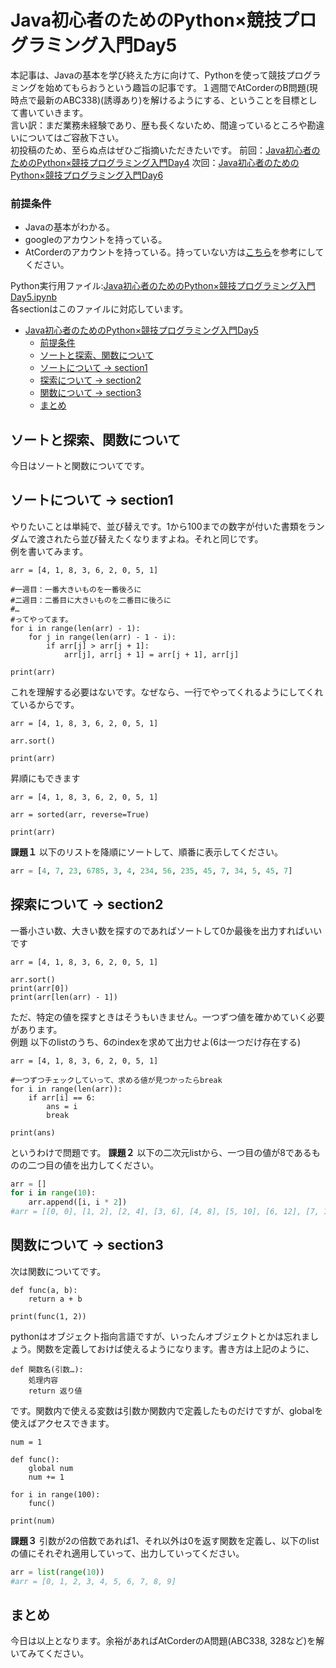 # Java初心者のためのPython×競技プログラミング入門Day5
本記事は、Javaの基本を学び終えた方に向けて、Pythonを使って競技プログラミングを始めてもらおうという趣旨の記事です。１週間でAtCorderのB問題(現時点で最新のABC338)(誘導あり)を解けるようにする、ということを目標として書いていきます。  
言い訳：まだ業務未経験であり、歴も長くないため、間違っているところや勘違いについてはご容赦下さい。  
初投稿のため、至らぬ点はぜひご指摘いただきたいです。
前回：[Java初心者のためのPython×競技プログラミング入門Day4](#)
次回：[Java初心者のためのPython×競技プログラミング入門Day6](#)

### 前提条件
 - Javaの基本がわかる。
 - googleのアカウントを持っている。
 - AtCorderのアカウントを持っている。持っていない方は[こちら](https://info.atcoder.jp/overview/contest/intro)を参考にしてください。

Python実行用ファイル:[Java初心者のためのPython×競技プログラミング入門Day5.ipynb](https://colab.research.google.com/drive/1LFPJTMOdTroMTf-7rur5E3QOLH9XY5lF?usp=sharing)  
各sectionはこのファイルに対応しています。

- [Java初心者のためのPython×競技プログラミング入門Day5](#java初心者のためのpython競技プログラミング入門day5)
    - [前提条件](#前提条件)
  - [ソートと探索、関数について](#ソートと探索関数について)
  - [ソートについて -\> section1](#ソートについて---section1)
  - [探索について -\> section2](#探索について---section2)
  - [関数について -\> section3](#関数について---section3)
  - [まとめ](#まとめ)


## ソートと探索、関数について
今日はソートと関数についてです。

## ソートについて -> section1
やりたいことは単純で、並び替えです。1から100までの数字が付いた書類をランダムで渡されたら並び替えたくなりますよね。それと同じです。  
例を書いてみます。
```python:bubblesort
arr = [4, 1, 8, 3, 6, 2, 0, 5, 1]

#一週目：一番大きいものを一番後ろに
#二週目：二番目に大きいものを二番目に後ろに
#…
#ってやってます。
for i in range(len(arr) - 1):
    for j in range(len(arr) - 1 - i):
        if arr[j] > arr[j + 1]:
            arr[j], arr[j + 1] = arr[j + 1], arr[j]

print(arr)
```
これを理解する必要はないです。なぜなら、一行でやってくれるようにしてくれているからです。  
```python:sort
arr = [4, 1, 8, 3, 6, 2, 0, 5, 1]

arr.sort()

print(arr)
```
昇順にもできます
```python:sort
arr = [4, 1, 8, 3, 6, 2, 0, 5, 1]

arr = sorted(arr, reverse=True)

print(arr)
```
**課題１**
以下のリストを降順にソートして、順番に表示してください。
```python
arr = [4, 7, 23, 6785, 3, 4, 234, 56, 235, 45, 7, 34, 5, 45, 7]
```

## 探索について -> section2
一番小さい数、大きい数を探すのであればソートして0か最後を出力すればいいです
```python:search
arr = [4, 1, 8, 3, 6, 2, 0, 5, 1]

arr.sort()
print(arr[0])
print(arr[len(arr) - 1])
```
ただ、特定の値を探すときはそうもいきません。一つずつ値を確かめていく必要があります。  
例題 以下のlistのうち、6のindexを求めて出力せよ(6は一つだけ存在する)  
```python:search
arr = [4, 1, 8, 3, 6, 2, 0, 5, 1]

#一つずつチェックしていって、求める値が見つかったらbreak
for i in range(len(arr)):
    if arr[i] == 6:
        ans = i
        break

print(ans)
```
というわけで問題です。
**課題２**
以下の二次元listから、一つ目の値が8であるものの二つ目の値を出力してください。  
```python
arr = []
for i in range(10):
    arr.append([i, i * 2])
#arr = [[0, 0], [1, 2], [2, 4], [3, 6], [4, 8], [5, 10], [6, 12], [7, 14], [8, 16], [9, 18]]
```

## 関数について -> section3
次は関数についてです。
```python:function
def func(a, b):
    return a + b

print(func(1, 2))
```
pythonはオブジェクト指向言語ですが、いったんオブジェクトとかは忘れましょう。関数を定義しておけば使えるようになります。書き方は上記のように、
```
def 関数名(引数…):
    処理内容
    return 返り値
```
です。関数内で使える変数は引数か関数内で定義したものだけですが、globalを使えばアクセスできます。
```python:function
num = 1

def func():
    global num
    num += 1

for i in range(100):
    func()

print(num)
```

**課題３**
引数が2の倍数であれば1、それ以外は0を返す関数を定義し、以下のlistの値にそれぞれ適用していって、出力していってください。
```python
arr = list(range(10))
#arr = [0, 1, 2, 3, 4, 5, 6, 7, 8, 9]
```

## まとめ
今日は以上となります。余裕があればAtCorderのA問題(ABC338, 328など)を解いてみてください。